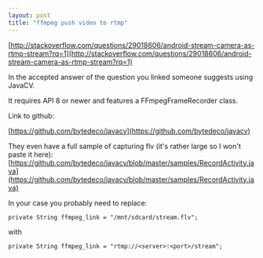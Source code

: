 ```yaml
---
layout: post
title: "ffmpeg push video to rtmp"
---
```


[http://stackoverflow.com/questions/29018606/android-stream-camera-as-rtmp-stream?rq=1](http://stackoverflow.com/questions/29018606/android-stream-camera-as-rtmp-stream?rq=1)


In the accepted answer of the question you linked someone suggests using JavaCV.

It requires API 8 or newer and features a FFmpegFrameRecorder class.

Link to github:

[https://github.com/bytedeco/javacv](https://github.com/bytedeco/javacv)

They even have a full sample of capturing flv (it's rather large so I won't paste it here): 
[https://github.com/bytedeco/javacv/blob/master/samples/RecordActivity.java](https://github.com/bytedeco/javacv/blob/master/samples/RecordActivity.java)

In your case you probably need to replace:

`private String ffmpeg_link = "/mnt/sdcard/stream.flv";`

with

`private String ffmpeg_link = "rtmp://<server>:<port>/stream";`

